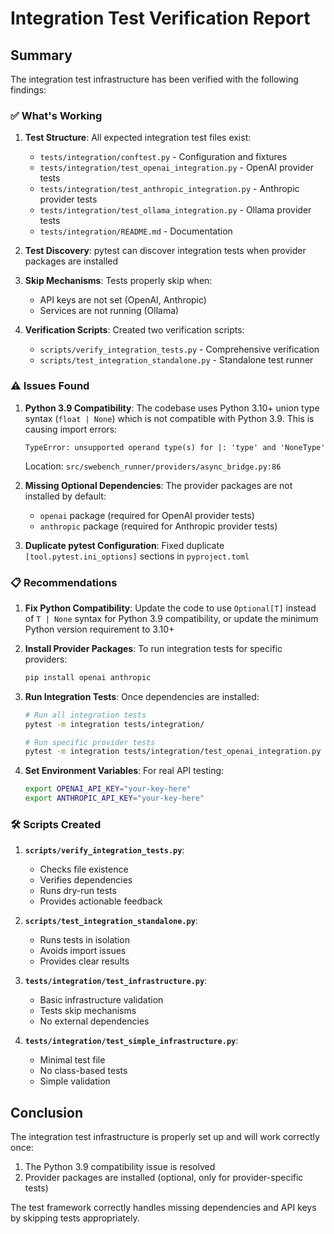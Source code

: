 # Integration Test Verification Report

## Summary

The integration test infrastructure has been verified with the following findings:

### ✅ What's Working

1. **Test Structure**: All expected integration test files exist:
   - `tests/integration/conftest.py` - Configuration and fixtures
   - `tests/integration/test_openai_integration.py` - OpenAI provider tests
   - `tests/integration/test_anthropic_integration.py` - Anthropic provider tests
   - `tests/integration/test_ollama_integration.py` - Ollama provider tests
   - `tests/integration/README.md` - Documentation

2. **Test Discovery**: pytest can discover integration tests when provider packages are installed

3. **Skip Mechanisms**: Tests properly skip when:
   - API keys are not set (OpenAI, Anthropic)
   - Services are not running (Ollama)

4. **Verification Scripts**: Created two verification scripts:
   - `scripts/verify_integration_tests.py` - Comprehensive verification
   - `scripts/test_integration_standalone.py` - Standalone test runner

### ⚠️ Issues Found

1. **Python 3.9 Compatibility**: The codebase uses Python 3.10+ union type syntax (`float | None`) which is not compatible with Python 3.9. This is causing import errors:
   ```
   TypeError: unsupported operand type(s) for |: 'type' and 'NoneType'
   ```
   Location: `src/swebench_runner/providers/async_bridge.py:86`

2. **Missing Optional Dependencies**: The provider packages are not installed by default:
   - `openai` package (required for OpenAI provider tests)
   - `anthropic` package (required for Anthropic provider tests)

3. **Duplicate pytest Configuration**: Fixed duplicate `[tool.pytest.ini_options]` sections in `pyproject.toml`

### 📋 Recommendations

1. **Fix Python Compatibility**: Update the code to use `Optional[T]` instead of `T | None` syntax for Python 3.9 compatibility, or update the minimum Python version requirement to 3.10+

2. **Install Provider Packages**: To run integration tests for specific providers:
   ```bash
   pip install openai anthropic
   ```

3. **Run Integration Tests**: Once dependencies are installed:
   ```bash
   # Run all integration tests
   pytest -m integration tests/integration/
   
   # Run specific provider tests
   pytest -m integration tests/integration/test_openai_integration.py
   ```

4. **Set Environment Variables**: For real API testing:
   ```bash
   export OPENAI_API_KEY="your-key-here"
   export ANTHROPIC_API_KEY="your-key-here"
   ```

### 🛠️ Scripts Created

1. **`scripts/verify_integration_tests.py`**:
   - Checks file existence
   - Verifies dependencies
   - Runs dry-run tests
   - Provides actionable feedback

2. **`scripts/test_integration_standalone.py`**:
   - Runs tests in isolation
   - Avoids import issues
   - Provides clear results

3. **`tests/integration/test_infrastructure.py`**:
   - Basic infrastructure validation
   - Tests skip mechanisms
   - No external dependencies

4. **`tests/integration/test_simple_infrastructure.py`**:
   - Minimal test file
   - No class-based tests
   - Simple validation

## Conclusion

The integration test infrastructure is properly set up and will work correctly once:
1. The Python 3.9 compatibility issue is resolved
2. Provider packages are installed (optional, only for provider-specific tests)

The test framework correctly handles missing dependencies and API keys by skipping tests appropriately.